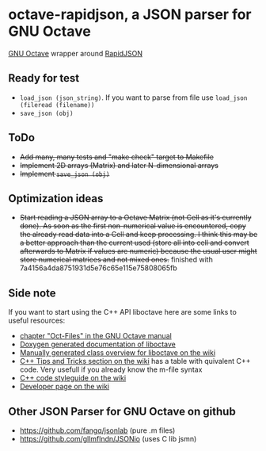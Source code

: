 # octave-rapidjson, a JSON parser for GNU Octave

[GNU Octave](https://www.gnu.org/software/octave/) wrapper around [RapidJSON](http://rapidjson.org/)

## Ready for test

* `load_json (json_string)`. If you want to parse from file use `load_json (fileread (filename))`
* `save_json (obj)`

## ToDo

* ~~Add many, many tests and "make check" target to Makefile~~
* ~~Implement 2D arrays (Matrix) and later N-dimensional arrays~~
* ~~Implement `save_json (obj)`~~

## Optimization ideas

* ~~Start reading a JSON array to a Octave Matrix (not Cell as it's currently done).
  As soon as the first non-numerical value is encountered, copy the already
  read data into a Cell and keep processing. I think this may be a better approach
  than the current used (store all into cell and convert afterwards to Matrix if values are numeric)
  because the usual user might store numerical matrices and not mixed ones.~~ finished with 7a4156a4da8751931d5e76c65e115e75808065fb

## Side note

If you want to start using the C++ API liboctave here are some links to useful resources:

* [chapter "Oct-Files" in the GNU Octave manual](https://www.gnu.org/software/octave/doc/interpreter/Oct_002dFiles.html#Oct_002dFiles)
* [Doxygen generated documentation of liboctave](http://wiki.octave.org/Doxygen)
* [Manually generated class overview for liboctave on the wiki](http://wiki.octave.org/Project_liboctave_4.2)
* [C++ Tips and Tricks section on the wiki](http://wiki.octave.org/Tips_and_tricks#C.2B.2B) has a table with quivalent C++ code. Very usefull if you already know the m-file syntax
* [C++ code styleguide on the wiki](http://wiki.octave.org/C%2B%2B_style_guide)
* [Developer page on the wiki](http://wiki.octave.org/Developers)

## Other JSON Parser for GNU Octave on github

* https://github.com/fangq/jsonlab (pure .m files)
* https://github.com/gllmflndn/JSONio (uses C lib jsmn)
